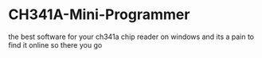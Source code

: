 # CH341A-Mini-Programmer

the best software for your ch341a chip reader on windows and its a pain to find it online so there you go

